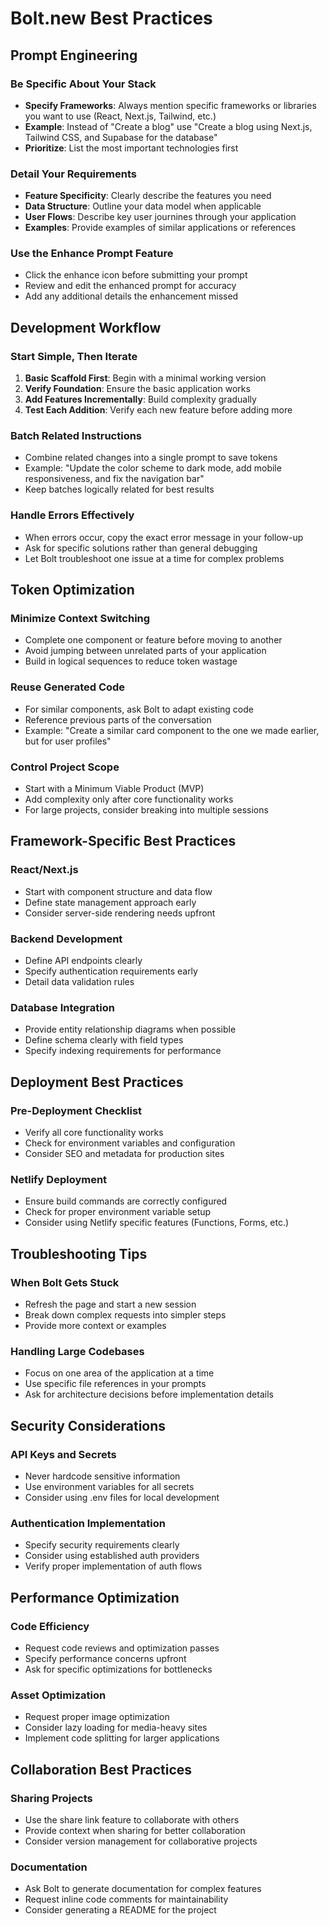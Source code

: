 # Bolt.new Best Practices

## Prompt Engineering

### Be Specific About Your Stack

- **Specify Frameworks**: Always mention specific frameworks or libraries you want to use (React, Next.js, Tailwind, etc.)
- **Example**: Instead of "Create a blog" use "Create a blog using Next.js, Tailwind CSS, and Supabase for the database"
- **Prioritize**: List the most important technologies first

### Detail Your Requirements

- **Feature Specificity**: Clearly describe the features you need
- **Data Structure**: Outline your data model when applicable
- **User Flows**: Describe key user journines through your application
- **Examples**: Provide examples of similar applications or references

### Use the Enhance Prompt Feature

- Click the enhance icon before submitting your prompt
- Review and edit the enhanced prompt for accuracy
- Add any additional details the enhancement missed

## Development Workflow

### Start Simple, Then Iterate

1. **Basic Scaffold First**: Begin with a minimal working version
2. **Verify Foundation**: Ensure the basic application works
3. **Add Features Incrementally**: Build complexity gradually
4. **Test Each Addition**: Verify each new feature before adding more

### Batch Related Instructions

- Combine related changes into a single prompt to save tokens
- Example: "Update the color scheme to dark mode, add mobile responsiveness, and fix the navigation bar"
- Keep batches logically related for best results

### Handle Errors Effectively

- When errors occur, copy the exact error message in your follow-up
- Ask for specific solutions rather than general debugging
- Let Bolt troubleshoot one issue at a time for complex problems

## Token Optimization

### Minimize Context Switching

- Complete one component or feature before moving to another
- Avoid jumping between unrelated parts of your application
- Build in logical sequences to reduce token wastage

### Reuse Generated Code

- For similar components, ask Bolt to adapt existing code
- Reference previous parts of the conversation
- Example: "Create a similar card component to the one we made earlier, but for user profiles"

### Control Project Scope

- Start with a Minimum Viable Product (MVP)
- Add complexity only after core functionality works
- For large projects, consider breaking into multiple sessions

## Framework-Specific Best Practices

### React/Next.js

- Start with component structure and data flow
- Define state management approach early
- Consider server-side rendering needs upfront

### Backend Development

- Define API endpoints clearly
- Specify authentication requirements early
- Detail data validation rules

### Database Integration

- Provide entity relationship diagrams when possible
- Define schema clearly with field types
- Specify indexing requirements for performance

## Deployment Best Practices

### Pre-Deployment Checklist

- Verify all core functionality works
- Check for environment variables and configuration
- Consider SEO and metadata for production sites

### Netlify Deployment

- Ensure build commands are correctly configured
- Check for proper environment variable setup
- Consider using Netlify specific features (Functions, Forms, etc.)

## Troubleshooting Tips

### When Bolt Gets Stuck

- Refresh the page and start a new session
- Break down complex requests into simpler steps
- Provide more context or examples

### Handling Large Codebases

- Focus on one area of the application at a time
- Use specific file references in your prompts
- Ask for architecture decisions before implementation details

## Security Considerations

### API Keys and Secrets

- Never hardcode sensitive information
- Use environment variables for all secrets
- Consider using .env files for local development

### Authentication Implementation

- Specify security requirements clearly
- Consider using established auth providers
- Verify proper implementation of auth flows

## Performance Optimization

### Code Efficiency

- Request code reviews and optimization passes
- Specify performance concerns upfront
- Ask for specific optimizations for bottlenecks

### Asset Optimization

- Request proper image optimization
- Consider lazy loading for media-heavy sites
- Implement code splitting for larger applications

## Collaboration Best Practices

### Sharing Projects

- Use the share link feature to collaborate with others
- Provide context when sharing for better collaboration
- Consider version management for collaborative projects

### Documentation

- Ask Bolt to generate documentation for complex features
- Request inline code comments for maintainability
- Consider generating a README for the project